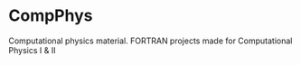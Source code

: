 # CompPhys
Computational physics material. FORTRAN projects made for Computational Physics I &amp; II
